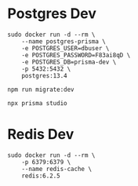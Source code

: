 # Postgres Dev

```
sudo docker run -d --rm \
    --name postgres-prisma \
    -e POSTGRES_USER=dbuser \
    -e POSTGRES_PASSWORD=F83ai8qD \
    -e POSTGRES_DB=prisma-dev \
    -p 5432:5432 \
    postgres:13.4
```

```
npm run migrate:dev
```

```
npx prisma studio
```

# Redis Dev

```
sudo docker run -d --rm \
    -p 6379:6379 \
    --name redis-cache \
    redis:6.2.5
```